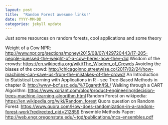 ```yaml
---
layout: post
title:  "Random Forest awesome links!"
date: YYYY-MM-DD
categories: jekyll update
---
```


Just some resources on random forests, cool applications and some theory

Weight of a Cow NPR: http://www.npr.org/sections/money/2015/08/07/429720443/17-205-people-guessed-the-weight-of-a-cow-heres-how-they-did
Wisdom of the crowds: https://en.wikipedia.org/wiki/The_Wisdom_of_Crowds
Avoiding the biases of the crowd: http://chicagoinno.streetwise.co/2017/02/24/how-machines-can-save-us-from-the-mistakes-of-the-crowd/
An Introduction to Statistical Learning with Applications in R - see Tree-Based Methods in chapter 8: http://www-bcf.usc.edu/%7Egareth/ISL/
Walking through a CART Algorithm: https://www.xoriant.com/blog/product-engineering/decision-trees-machine-learning-algorithm.html
Random Forest on wikipedia: https://en.wikipedia.org/wiki/Random_forest
Quora question on Random Forest: https://www.quora.com/How-does-randomization-in-a-random-forest-work?redirected_qid=212859
Ensemble Methods Paper: http://web.engr.oregonstate.edu/~tgd/publications/mcs-ensembles.pdf

